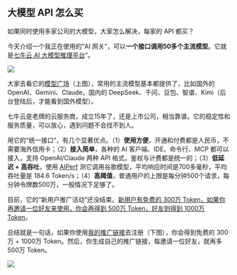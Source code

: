 ## 大模型 API 怎么买

如果同时使用多家公司的大模型，大家怎么解决，每家的 API 都买？

今天介绍一个我正在使用的“AI 网关”，可以**一个接口调用50多个主流模型**。它就是[七牛云 AI 大模型推理平台](https://s.qiniu.com/JrUbmm)”。

![](https://cdn.beekka.com/blogimg/asset/202510/bg2025102201.webp)

大家去看它的[模型广场](https://s.qiniu.com/r2qmQn)（上图），常用的主流模型基本都提供了，比如国外的 OpenAI、Gemini、Claude，国内的 DeepSeek、千问、豆包、智谱、Kimi（后台登陆后，才能看到国外模型）。

七牛云是老牌的云服务商，成立15年了，还是上市公司，相当靠谱。它的稳定性和服务质量，可以放心，遇到问题不会找不到人。

用它的“统一接口”，有几个显著优点。（1）**使用方便**，开通和付费都是人民币，不需要海外信用卡；（2）**接入简单**，各种的 AI 客户端、IDE、命令行、MCP 都可以接入，支持 OpenAI/Claude 两种 API 格式，鉴权与计费都是统一的；（3）**低延迟 + 高吞吐**，使用 [AIPerf](https://www.aiperf.top/test) 测它调用谷歌模型，平均响应时间是700多毫秒，平均吞吐量是 184.6 Token/s；（4）**高阈值**，普通用户的上限是每分钟500个请求，每分钟令牌数500万，一般情况下足够了。

目前，它的“新用户推广活动”还没结束。<u>新用户有免费的 300万 Token，如果你再邀请一位好友来使用，你会再得到 500万 Token，好友则得到 1000万 Token</u>。

总结就是一句话，如果你使用[我的推广链接](https://s.qiniu.com/JrUbmm)去注册（下图），你会得到免费的 300万 + 1000万 Token。然后，你生成自己的推广链接，每邀请一位好友，就再多 500万 Token。

![](https://cdn.beekka.com/blogimg/asset/202510/bg2025102202.webp)
